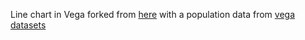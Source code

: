 Line chart in Vega forked from [here](https://vega.github.io/vega/examples/line-chart/) with a population data from [vega datasets](https://vega.github.io/vega-datasets/)
